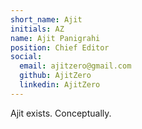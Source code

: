 ```yaml
---
short_name: Ajit
initials: AZ
name: Ajit Panigrahi
position: Chief Editor
social:
  email: ajitzero@gmail.com
  github: AjitZero
  linkedin: AjitZero
---
```

Ajit exists. Conceptually.